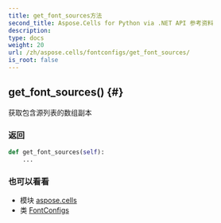 ```yaml
---
title: get_font_sources方法
second_title: Aspose.Cells for Python via .NET API 参考资料
description:
type: docs
weight: 20
url: /zh/aspose.cells/fontconfigs/get_font_sources/
is_root: false
---
```

##  get_font_sources() {#}
获取包含源列表的数组副本


### 返回




```python
def get_font_sources(self):
    ...
```





### 也可以看看
* 模块 [aspose.cells](../../)
* 类 [FontConfigs](/cells/python-net/zh/aspose.cells/fontconfigs)
